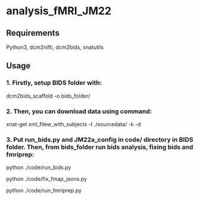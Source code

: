 # analysis_fMRI_JM22

## Requirements
Python3, dcm2nifti, dcm2bids, xnatutils

## Usage
### 1. Firstly, setup BIDS folder with:

dcm2bids_scaffold -o bids_folder/

### 2. Then, you can download data using command:

xnat-get xml_filew_with_subjects -t ./sourcedata/ -k -d

### 3. Put run_bids.py and JM22a_config in code/ directory in BIDS folder. Then, from bids_folder run bids analysis, fixing bids and fmriprep:

python ./code/run_bids.py

python ./code/fix_fmap_jsons.py

python ./code/run_fmriprep.py
